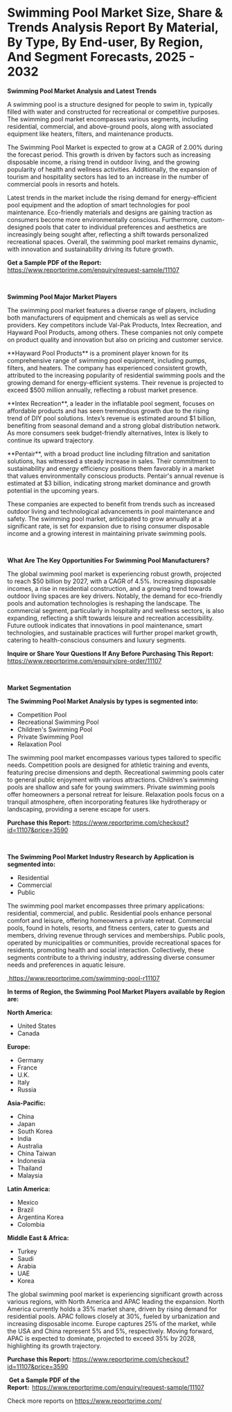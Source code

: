 <p><h1>Swimming Pool Market Size, Share & Trends Analysis Report By Material, By Type, By End-user, By Region, And Segment Forecasts, 2025 - 2032</h1></p><p><strong>Swimming Pool Market Analysis and Latest Trends</strong></p>
<p><p>A swimming pool is a structure designed for people to swim in, typically filled with water and constructed for recreational or competitive purposes. The swimming pool market encompasses various segments, including residential, commercial, and above-ground pools, along with associated equipment like heaters, filters, and maintenance products.</p><p>The Swimming Pool Market is expected to grow at a CAGR of 2.00% during the forecast period. This growth is driven by factors such as increasing disposable income, a rising trend in outdoor living, and the growing popularity of health and wellness activities. Additionally, the expansion of tourism and hospitality sectors has led to an increase in the number of commercial pools in resorts and hotels.</p><p>Latest trends in the market include the rising demand for energy-efficient pool equipment and the adoption of smart technologies for pool maintenance. Eco-friendly materials and designs are gaining traction as consumers become more environmentally conscious. Furthermore, custom-designed pools that cater to individual preferences and aesthetics are increasingly being sought after, reflecting a shift towards personalized recreational spaces. Overall, the swimming pool market remains dynamic, with innovation and sustainability driving its future growth.</p></p>
<p><strong>Get a Sample PDF of the Report:&nbsp;</strong> <a href="https://www.reportprime.com/enquiry/request-sample/11107?utm_campaign=3163&utm_medium=2&utm_source=Github&utm_content=ia&utm_term=20032025&utm_id=swimming-pool">https://www.reportprime.com/enquiry/request-sample/11107</a></p>
<p>&nbsp;</p>
<p><strong>Swimming Pool Major Market Players</strong></p>
<p><p>The swimming pool market features a diverse range of players, including both manufacturers of equipment and chemicals as well as service providers. Key competitors include Val-Pak Products, Intex Recreation, and Hayward Pool Products, among others. These companies not only compete on product quality and innovation but also on pricing and customer service.</p><p>**Hayward Pool Products** is a prominent player known for its comprehensive range of swimming pool equipment, including pumps, filters, and heaters. The company has experienced consistent growth, attributed to the increasing popularity of residential swimming pools and the growing demand for energy-efficient systems. Their revenue is projected to exceed $500 million annually, reflecting a robust market presence.</p><p>**Intex Recreation**, a leader in the inflatable pool segment, focuses on affordable products and has seen tremendous growth due to the rising trend of DIY pool solutions. Intex’s revenue is estimated around $1 billion, benefiting from seasonal demand and a strong global distribution network. As more consumers seek budget-friendly alternatives, Intex is likely to continue its upward trajectory.</p><p>**Pentair**, with a broad product line including filtration and sanitation solutions, has witnessed a steady increase in sales. Their commitment to sustainability and energy efficiency positions them favorably in a market that values environmentally conscious products. Pentair's annual revenue is estimated at $3 billion, indicating strong market dominance and growth potential in the upcoming years.</p><p>These companies are expected to benefit from trends such as increased outdoor living and technological advancements in pool maintenance and safety. The swimming pool market, anticipated to grow annually at a significant rate, is set for expansion due to rising consumer disposable income and a growing interest in maintaining private swimming pools.</p></p>
<p>&nbsp;</p>
<p><strong>What Are The Key Opportunities For Swimming Pool Manufacturers?</strong></p>
<p><p>The global swimming pool market is experiencing robust growth, projected to reach $50 billion by 2027, with a CAGR of 4.5%. Increasing disposable incomes, a rise in residential construction, and a growing trend towards outdoor living spaces are key drivers. Notably, the demand for eco-friendly pools and automation technologies is reshaping the landscape. The commercial segment, particularly in hospitality and wellness sectors, is also expanding, reflecting a shift towards leisure and recreation accessibility. Future outlook indicates that innovations in pool maintenance, smart technologies, and sustainable practices will further propel market growth, catering to health-conscious consumers and luxury segments.</p></p>
<p><strong>Inquire or Share Your Questions If Any Before Purchasing This Report:</strong> <a href="https://www.reportprime.com/enquiry/pre-order/11107?utm_campaign=3163&utm_medium=2&utm_source=Github&utm_content=ia&utm_term=20032025&utm_id=swimming-pool">https://www.reportprime.com/enquiry/pre-order/11107</a></p>
<p>&nbsp;</p>
<p><strong>Market Segmentation</strong></p>
<p><strong>The Swimming Pool Market Analysis by types is segmented into:</strong></p>
<p><ul><li>Competition Pool</li><li>Recreational Swimming Pool</li><li>Children's Swimming Pool</li><li>Private Swimming Pool</li><li>Relaxation Pool</li></ul></p>
<p><p>The swimming pool market encompasses various types tailored to specific needs. Competition pools are designed for athletic training and events, featuring precise dimensions and depth. Recreational swimming pools cater to general public enjoyment with various attractions. Children's swimming pools are shallow and safe for young swimmers. Private swimming pools offer homeowners a personal retreat for leisure. Relaxation pools focus on a tranquil atmosphere, often incorporating features like hydrotherapy or landscaping, providing a serene escape for users.</p></p>
<p><strong>Purchase this Report:&nbsp;</strong><a href="https://www.reportprime.com/checkout?id=11107&price=3590&utm_campaign=3163&utm_medium=2&utm_source=Github&utm_content=ia&utm_term=20032025&utm_id=swimming-pool">https://www.reportprime.com/checkout?id=11107&price=3590</a></p>
<p>&nbsp;</p>
<p><strong>The Swimming Pool Market Industry Research by Application is segmented into:</strong></p>
<p><ul><li>Residential</li><li>Commercial</li><li>Public</li></ul></p>
<p><p>The swimming pool market encompasses three primary applications: residential, commercial, and public. Residential pools enhance personal comfort and leisure, offering homeowners a private retreat. Commercial pools, found in hotels, resorts, and fitness centers, cater to guests and members, driving revenue through services and memberships. Public pools, operated by municipalities or communities, provide recreational spaces for residents, promoting health and social interaction. Collectively, these segments contribute to a thriving industry, addressing diverse consumer needs and preferences in aquatic leisure.</p></p>
<p><a href="https://www.reportprime.com/swimming-pool-r11107?utm_campaign=3163&utm_medium=2&utm_source=Github&utm_content=ia&utm_term=20032025&utm_id=swimming-pool">&nbsp;https://www.reportprime.com/swimming-pool-r11107</a></p>
<p><strong>In terms of Region, the Swimming Pool Market Players available by Region are:</strong></p>
<p>
    <p> <strong> North America: </strong>
        <ul>
            <li>United States</li>
            <li>Canada</li>
        </ul>
        </p> 
    <p> <strong> Europe: </strong>
        <ul>
            <li>Germany</li>
            <li>France</li>
            <li>U.K.</li>
            <li>Italy</li>
            <li>Russia</li>
        </ul>
        </p> 
    <p> <strong> Asia-Pacific: </strong>
        <ul>
            <li>China</li>
            <li>Japan</li>
            <li>South Korea</li>
            <li>India</li>
            <li>Australia</li>
            <li>China Taiwan</li>
            <li>Indonesia</li>
            <li>Thailand</li>
            <li>Malaysia</li>
        </ul>
        </p> 
    <p> <strong> Latin America: </strong>
        <ul>
            <li>Mexico</li>
            <li>Brazil</li>
            <li>Argentina Korea</li>
            <li>Colombia</li>
        </ul>
        </p> 
    <p> <strong> Middle East & Africa: </strong>
        <ul>
            <li>Turkey</li>
            <li>Saudi</li>
            <li>Arabia</li>
            <li>UAE</li>
            <li>Korea</li>
        </ul>
    </p>
    </p>
<p><p>The global swimming pool market is experiencing significant growth across various regions, with North America and APAC leading the expansion. North America currently holds a 35% market share, driven by rising demand for residential pools. APAC follows closely at 30%, fueled by urbanization and increasing disposable income. Europe captures 25% of the market, while the USA and China represent 5% and 5%, respectively. Moving forward, APAC is expected to dominate, projected to exceed 35% by 2028, highlighting its growth trajectory.</p></p>
<p><strong>Purchase this Report: </strong><a href="https://www.reportprime.com/checkout?id=11107&price=3590&utm_campaign=3163&utm_medium=2&utm_source=Github&utm_content=ia&utm_term=20032025&utm_id=swimming-pool">https://www.reportprime.com/checkout?id=11107&price=3590</a></p>
<p>&nbsp;<strong>Get a Sample PDF of the Report:&nbsp;&nbsp;</strong><a href="https://www.reportprime.com/enquiry/request-sample/11107?utm_campaign=3163&utm_medium=2&utm_source=Github&utm_content=ia&utm_term=20032025&utm_id=swimming-pool">https://www.reportprime.com/enquiry/request-sample/11107</a></p>
<p><strong></strong></p>
<p>Check more reports on <a href="https://www.reportprime.com/?utm_campaign=3163&utm_medium=2&utm_source=Github&utm_content=ia&utm_term=20032025&utm_id=swimming-pool">https://www.reportprime.com/</a></p>